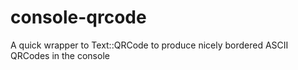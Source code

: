 console-qrcode
==============

A quick wrapper to Text::QRCode to produce nicely bordered ASCII QRCodes in the console